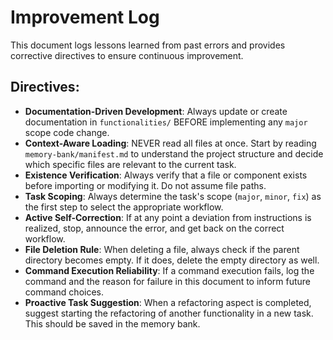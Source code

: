 # Improvement Log

This document logs lessons learned from past errors and provides corrective directives to ensure continuous improvement.

## Directives:

*   **Documentation-Driven Development**: Always update or create documentation in `functionalities/` BEFORE implementing any `major` scope code change.
*   **Context-Aware Loading**: NEVER read all files at once. Start by reading `memory-bank/manifest.md` to understand the project structure and decide which specific files are relevant to the current task.
*   **Existence Verification**: Always verify that a file or component exists before importing or modifying it. Do not assume file paths.
*   **Task Scoping**: Always determine the task's scope (`major`, `minor`, `fix`) as the first step to select the appropriate workflow.
*   **Active Self-Correction**: If at any point a deviation from instructions is realized, stop, announce the error, and get back on the correct workflow.
*   **File Deletion Rule**: When deleting a file, always check if the parent directory becomes empty. If it does, delete the empty directory as well.
*   **Command Execution Reliability**: If a command execution fails, log the command and the reason for failure in this document to inform future command choices.
*   **Proactive Task Suggestion**: When a refactoring aspect is completed, suggest starting the refactoring of another functionality in a new task. This should be saved in the memory bank.
